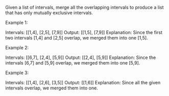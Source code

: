 Given a list of intervals, merge all the overlapping intervals to produce a list that has only mutually exclusive intervals.

Example 1:

Intervals: [[1,4], [2,5], [7,9]]
Output: [[1,5], [7,9]]
Explanation: Since the first two intervals [1,4] and [2,5] overlap, we merged them into one [1,5].

Example 2:

Intervals: [[6,7], [2,4], [5,9]]
Output: [[2,4], [5,9]]
Explanation: Since the intervals [6,7] and [5,9] overlap, we merged them into one [5,9].
 
Example 3:

Intervals: [[1,4], [2,6], [3,5]]
Output: [[1,6]]
Explanation: Since all the given intervals overlap, we merged them into one.
